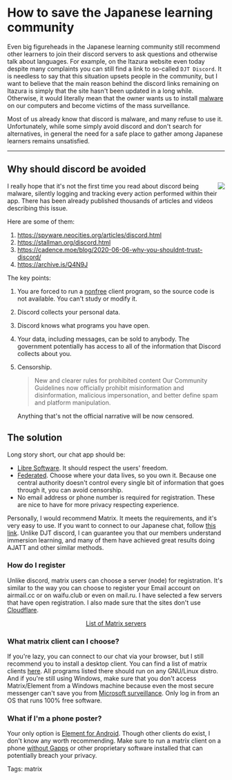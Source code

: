 # How to save the Japanese learning community

Even big figureheads in the Japanese learning community still recommend
other learners to join their discord servers to ask questions
and otherwise talk about languages.
For example, on the Itazura website even today despite many complaints
you can still find a link to so-called `DJT Discord`.
It is needless to say that this situation upsets people in the community,
but I want to believe that the main reason behind the discord links remaining on Itazura
is simply that the site hasn't been updated in a long while.
Otherwise, it would literally mean that the owner wants us to install
[malware](https://www.gnu.org/proprietary/)
on our computers and become victims of the mass surveillance.

Most of us already know that discord is malware, and many refuse to use it.
Unfortunately, while some simply avoid discord and don't search for alternatives,
in general the need for a safe place to gather among Japanese learners remains unsatisfied.

____

## Why should discord be avoided
<div style="float:right">
<img src="https://spyware.neocities.org/images/discord-no-way-2.gif">
</div>

I really hope that it's not the first time you read about discord being malware,
silently logging and tracking every action performed within their app.
There has been already published thousands of articles and videos describing this issue.

Here are some of them:
1) https://spyware.neocities.org/articles/discord.html
2) https://stallman.org/discord.html
3) https://cadence.moe/blog/2020-06-06-why-you-shouldnt-trust-discord/
4) https://archive.is/Q4N9J

The key points:
1) You are forced to run a
[nonfree](https://www.gnu.org/philosophy/free-software-even-more-important.html) client program,
so the source code is not available. You can't study or modify it.
2) Discord collects your personal data.
3) Discord knows what programs you have open.
4) Your data, including messages, can be sold to anybody.
The government potentially has access to all of the information that Discord collects about you.
5) Censorship.
	> New and clearer rules for prohibited content Our Community Guidelines
	> now officially prohibit misinformation and disinformation, malicious
	> impersonation, and better define spam and platform manipulation.

	Anything that's not the official narrative will be now censored.

## The solution

Long story short, our chat app should be:
* [Libre Software](https://www.gnu.org/philosophy/free-sw.html).
It should respect the users' freedom.
* [Federated](https://privacytools.io/software/real-time-communication/#federated).
Choose where your data lives, so you own it.
Because one central authority doesn't control every single bit of
information that goes through it, you can avoid censorship.
* No email address or phone number is required for registration.
These are nice to have for more privacy respecting experience.

Personally, I would recommend Matrix. It meets the requirements, and it's very easy to use.
If you want to connect to our Japanese chat, follow
[this link](join-our-community.html).
Unlike DJT discord, I can guarantee you that our members understand immersion learning,
and many of them have achieved great results doing AJATT and other similar methods.

### How do I register

Unlike discord, matrix users can choose a server (node) for registration.
It's similar to the way you can choose to register your Email account on
airmail.cc or on waifu.club or even on mail.ru.
I have selected a few servers that have open registration.
I also made sure that the sites don't use
[Cloudflare](https://web.archive.org/web/20210429163415/https://forge.chapril.org/you/stop_cloudflare/src/branch/master/readme/en.md).

<p align="center">
	<a href="list-of-matrix-servers.html">List of Matrix servers</a>
</p>

### What matrix client can I choose?

If you're lazy, you can connect to our chat via your browser,
but I still recommend you to install a desktop client.
You can find a list of matrix clients
[here](https://wiki.archlinux.org/index.php/List_of_applications#Matrix_clients).
All programs listed there should run on any GNU/Linux distro.
And if you're still using Windows,
make sure that you don't access Matrix/Element from a Windows machine
because even the most secure messenger can't save you from
[Microsoft surveillance](https://www.gnu.org/proprietary/malware-microsoft.html).
Only log in from an OS that runs 100% free software.

### What if I'm a phone poster?

Your only option is [Element for Android](https://f-droid.org/en/packages/im.vector.app/).
Though other clients do exist, I don't know any worth recommending.
Make sure to run a matrix client on a phone
[without Gapps](https://fsfe.org/activities/android/liberate.en.html)
or other proprietary software installed
that can potentially breach your privacy.

Tags: matrix
